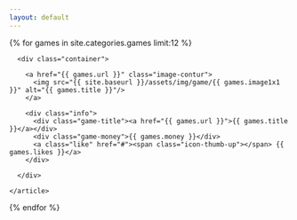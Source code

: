 ```yaml
---
layout: default
---
```


<!-- <h1>{{ page:title }}</h1> -->

<div class="module">

  {% for games in site.categories.games limit:12 %}
    <article class="widget {% if games.widget %}widget-{{ games.widget }}{% endif %}">

      <div class="container">

        <a href="{{ games.url }}" class="image-contur">
          <img src="{{ site.baseurl }}/assets/img/game/{{ games.image1x1 }}" alt="{{ games.title }}"/>
        </a>

        <div class="info">
          <div class="game-title"><a href="{{ games.url }}">{{ games.title }}</a></div>
          <div class="game-money">{{ games.money }}</div>
          <a class="like" href="#"><span class="icon-thumb-up"></span> {{ games.likes }}</a>
        </div>

      </div>

    </article>
  {% endfor %}

</div>
